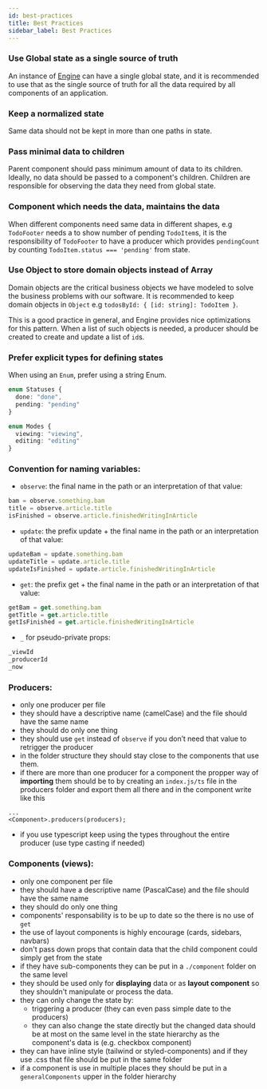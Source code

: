 ```yaml
---
id: best-practices
title: Best Practices
sidebar_label: Best Practices
---
```


### Use Global state as a single source of truth

An instance of [Engine](/docs/api/engine) can have a single
global state, and it is recommended to use that as the single source of truth
for all the data required by all components of an application.

### Keep a normalized state

Same data should not be kept in more than one paths in state.

### Pass minimal data to children

Parent component should pass minimum amount of data to its children. Ideally, no
data should be passed to a component's children. Children are responsible for
observing the data they need from global state.

### Component which needs the data, maintains the data

When different components need same data in different shapes, e.g `TodoFooter`
needs a to show number of pending `TodoItem`s, it is the responsibility of
`TodoFooter` to have a producer which provides `pendingCount` by counting
`TodoItem.status === 'pending'` from state.

### Use Object to store domain objects instead of Array

Domain objects are the critical business objects we have modeled to solve the
business problems with our software. It is recommended to keep domain objects in
`Object` e.g `todosById: { [id: string]: TodoItem }`.

This is a good practice in general, and Engine provides nice optimizations for
this pattern. When a list of such objects is needed, a producer should be
created to create and update a list of `id`s.

### Prefer explicit types for defining states

When using an `Enum`, prefer using a string Enum.

```ts
enum Statuses {
  done: "done",
  pending: "pending"
}

enum Modes {
  viewing: "viewing",
  editing: "editing"
}
```

### Convention for naming variables:
- `observe`: the final name in the path or an interpretation of that value:
```ts
bam = observe.something.bam
title = observe.article.title
isFinished = observe.article.finishedWritingInArticle
```

- `update`: the prefix update + the final name in the path or an interpretation of that value:
```ts
updateBam = update.something.bam
updateTitle = update.article.title
updateIsFinished = update.article.finishedWritingInArticle
```

- `get`: the prefix get + the final name in the path or an interpretation of that value:
```ts
getBam = get.something.bam
getTitle = get.article.title
getIsFinished = get.article.finishedWritingInArticle
```

- `_` for pseudo-private props:
```ts
_viewId
_producerId
_now
```


### Producers:
- only one producer per file
- they should have a descriptive name (camelCase) and the file should have the same name
- they should do only one thing
- they should use `get` instead of `observe` if you don’t need that value to retrigger the producer
- in the folder structure they should stay close to the components that use them. 
- if there are more than one producer for a component the propper way of **importing** them should be to by creating an `index.js/ts` file in the producers folder and export them all there and in the component write like this
``` import * as producers from "./producers";
...
<Component>.producers(producers); 
```
- if you use typescript keep using the types throughout the entire producer (use type casting if needed)

### Components (views):
- only one component per file
- they should have a descriptive name (PascalCase) and the file should have the same name
- they should do only one thing
- components' responsability is to be up to date so the there is no use of `get` 
- the use of layout components is highly encourage (cards, sidebars, navbars)
- don't pass down props that contain data that the child component could simply get from the state
- if they have sub-components they can be put in a `./component` folder on the same level
- they should be used only for **displaying** data or as **layout component** so they shouldn't manipulate or process the data.
- they can only change the state by:  
  - triggering a producer (they can even pass simple date to the producers)
  - they can also change the state directly but the changed data should be at most on the same level in the state hierarchy as the component's data is (e.g. checkbox component)
- they can have inline style (tailwind or styled-components) and if they use .css that file should be put in the same folder
- if a component is use in multiple places they should be put in a `generalComponents` upper in the folder hierarchy

